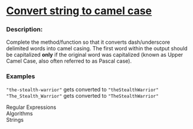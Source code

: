 <div class="w-full panel bg-ui-section"><h1><a href="https://www.codewars.com/kata/517abf86da9663f1d2000003" target="_blank">Convert string to camel case
</a></h1><h3 class="wf-title-alt">Description:</h3><div class="markdown prose max-w-5xl mx-auto overflow-x-auto break-words" id="description"><p>Complete the method/function so that it converts dash/underscore delimited words into camel casing. The first word within the output should be capitalized <strong>only</strong> if the original word was capitalized (known as Upper Camel Case, also often referred to as Pascal case). </p>
<h3 id="examples">Examples</h3>
<p><code>"the-stealth-warrior"</code> gets converted to <code>"theStealthWarrior"</code><br><code>"The_Stealth_Warrior"</code> gets converted to <code>"TheStealthWarrior"</code></p>
</div><div class="pt-4 max-w-5xl mx-auto"><div class="mt-4"><span><i class="icon-moon-tag "></i></span><div class="keyword-tag">Regular Expressions</div><div class="keyword-tag">Algorithms</div><div class="keyword-tag">Strings</div></div></div></div>